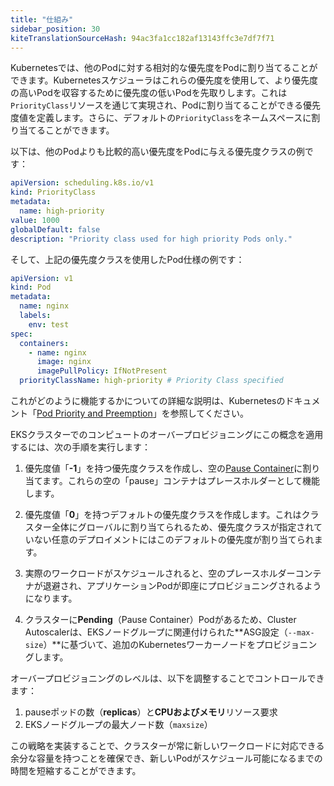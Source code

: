 ```yaml
---
title: "仕組み"
sidebar_position: 30
kiteTranslationSourceHash: 94ac3fa1cc182af13143ffc3e7df7f71
---
```


Kubernetesでは、他のPodに対する相対的な優先度をPodに割り当てることができます。Kubernetesスケジューラはこれらの優先度を使用して、より優先度の高いPodを収容するために優先度の低いPodを先取りします。これは`PriorityClass`リソースを通じて実現され、Podに割り当てることができる優先度値を定義します。さらに、デフォルトの`PriorityClass`をネームスペースに割り当てることができます。

以下は、他のPodよりも比較的高い優先度をPodに与える優先度クラスの例です：

```yaml
apiVersion: scheduling.k8s.io/v1
kind: PriorityClass
metadata:
  name: high-priority
value: 1000
globalDefault: false
description: "Priority class used for high priority Pods only."
```

そして、上記の優先度クラスを使用したPod仕様の例です：

```yaml
apiVersion: v1
kind: Pod
metadata:
  name: nginx
  labels:
    env: test
spec:
  containers:
    - name: nginx
      image: nginx
      imagePullPolicy: IfNotPresent
  priorityClassName: high-priority # Priority Class specified
```

これがどのように機能するかについての詳細な説明は、Kubernetesのドキュメント「[Pod Priority and Preemption](https://kubernetes.io/docs/concepts/scheduling-eviction/Pod-priority-preemption/)」を参照してください。

EKSクラスターでのコンピュートのオーバープロビジョニングにこの概念を適用するには、次の手順を実行します：

1. 優先度値「**-1**」を持つ優先度クラスを作成し、空の[Pause Container](https://www.ianlewis.org/en/almighty-pause-container)に割り当てます。これらの空の「pause」コンテナはプレースホルダーとして機能します。

2. 優先度値「**0**」を持つデフォルトの優先度クラスを作成します。これはクラスター全体にグローバルに割り当てられるため、優先度クラスが指定されていない任意のデプロイメントにはこのデフォルトの優先度が割り当てられます。

3. 実際のワークロードがスケジュールされると、空のプレースホルダーコンテナが退避され、アプリケーションPodが即座にプロビジョニングされるようになります。

4. クラスターに**Pending**（Pause Container）Podがあるため、Cluster Autoscalerは、EKSノードグループに関連付けられた**ASG設定（`--max-size`）**に基づいて、追加のKubernetesワーカーノードをプロビジョニングします。

オーバープロビジョニングのレベルは、以下を調整することでコントロールできます：

1. pauseポッドの数（**replicas**）と**CPUおよびメモリ**リソース要求
2. EKSノードグループの最大ノード数（`maxsize`）

この戦略を実装することで、クラスターが常に新しいワークロードに対応できる余分な容量を持つことを確保でき、新しいPodがスケジュール可能になるまでの時間を短縮することができます。
